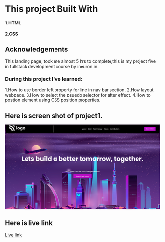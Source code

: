 # This project Built With
#### 1.HTML
#### 2.CSS

## Acknowledgements
This landing page, took me almost 5 hrs to complete,this is my project five in fullstack development course by ineuron.in.

### During this project I've learned:

1.How to use border left property for line in nav bar section.
2.How layout webpage.
3.How to select the psuedo selector for after effect.
4.How to postion element using CSS position properties.

## Here is screen shot of project1.

![project 05](screenshot.png)

## Here is live link
[Live link](https://rohini-project05.netlify.app/)